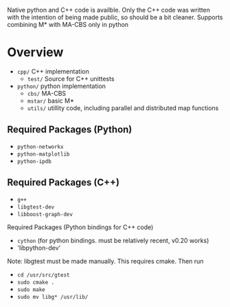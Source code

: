 Native python and C++ code is availble.  Only the C++ code was written with the intention of being made public, so should be a bit cleaner.  Supports combining M* with MA-CBS only in python

Overview
====
* `cpp/` C++ implementation
  * `test/` Source for C++ unittests
* `python/` python implementation
  * `cbs/` MA-CBS
  * `mstar/` basic M*
  * `utils/` utillity code, including parallel and distributed map functions

Required Packages (Python)
----
* `python-networkx`
* `python-matplotlib`
* `python-ipdb`


Required Packages (C++)
----
* `g++`
* `libgtest-dev`
* `libboost-graph-dev`

Required Packages (Python bindings for C++ code)
* `cython` (for python bindings.  must be relatively recent, v0.20 works)	
* 'libpython-dev'

Note: libgtest must be made manually.  This requires cmake.  Then run
* `cd /usr/src/gtest`
* `sudo cmake .`
* `sudo make`
* `sudo mv libg* /usr/lib/`